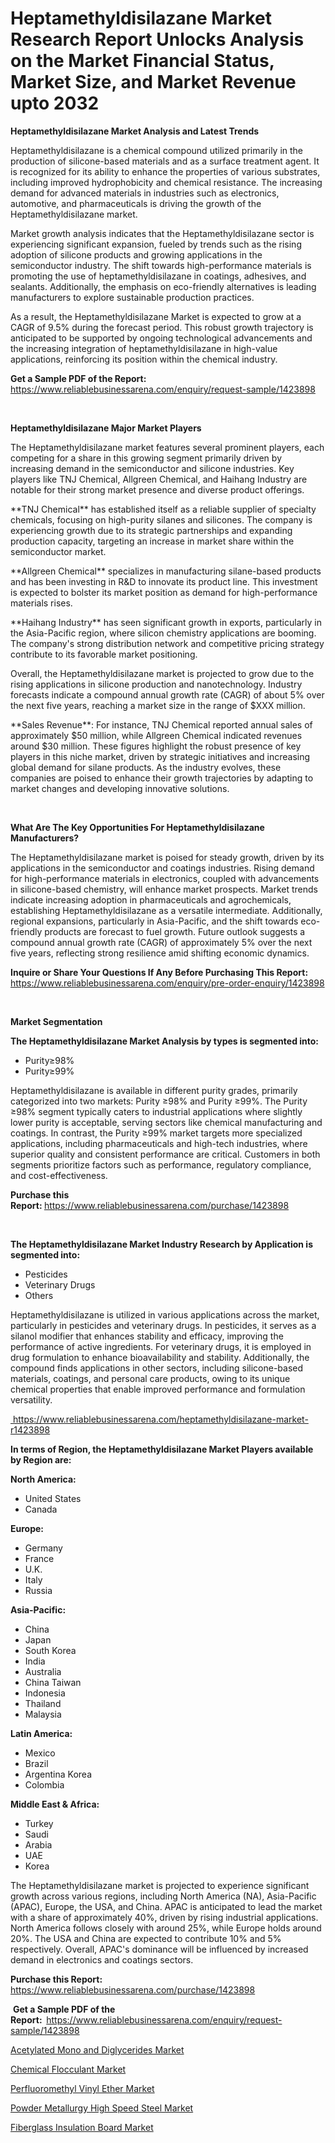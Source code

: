 <p><h1>Heptamethyldisilazane Market Research Report Unlocks Analysis on the Market Financial Status, Market Size, and Market Revenue upto 2032</h1></p><p><strong>Heptamethyldisilazane Market Analysis and Latest Trends</strong></p>
<p><p>Heptamethyldisilazane is a chemical compound utilized primarily in the production of silicone-based materials and as a surface treatment agent. It is recognized for its ability to enhance the properties of various substrates, including improved hydrophobicity and chemical resistance. The increasing demand for advanced materials in industries such as electronics, automotive, and pharmaceuticals is driving the growth of the Heptamethyldisilazane market.</p><p>Market growth analysis indicates that the Heptamethyldisilazane sector is experiencing significant expansion, fueled by trends such as the rising adoption of silicone products and growing applications in the semiconductor industry. The shift towards high-performance materials is promoting the use of heptamethyldisilazane in coatings, adhesives, and sealants. Additionally, the emphasis on eco-friendly alternatives is leading manufacturers to explore sustainable production practices.</p><p>As a result, the Heptamethyldisilazane Market is expected to grow at a CAGR of 9.5% during the forecast period. This robust growth trajectory is anticipated to be supported by ongoing technological advancements and the increasing integration of heptamethyldisilazane in high-value applications, reinforcing its position within the chemical industry.</p></p>
<p><strong>Get a Sample PDF of the Report:&nbsp;</strong> <a href="https://www.reliablebusinessarena.com/enquiry/request-sample/1423898?utm_campaign=2138&utm_medium=2&utm_source=Github&utm_content=ia&utm_term=30012025&utm_id=heptamethyldisilazane">https://www.reliablebusinessarena.com/enquiry/request-sample/1423898</a></p>
<p>&nbsp;</p>
<p><strong>Heptamethyldisilazane Major Market Players</strong></p>
<p><p>The Heptamethyldisilazane market features several prominent players, each competing for a share in this growing segment primarily driven by increasing demand in the semiconductor and silicone industries. Key players like TNJ Chemical, Allgreen Chemical, and Haihang Industry are notable for their strong market presence and diverse product offerings.</p><p>**TNJ Chemical** has established itself as a reliable supplier of specialty chemicals, focusing on high-purity silanes and silicones. The company is experiencing growth due to its strategic partnerships and expanding production capacity, targeting an increase in market share within the semiconductor market.</p><p>**Allgreen Chemical** specializes in manufacturing silane-based products and has been investing in R&D to innovate its product line. This investment is expected to bolster its market position as demand for high-performance materials rises.</p><p>**Haihang Industry** has seen significant growth in exports, particularly in the Asia-Pacific region, where silicon chemistry applications are booming. The company's strong distribution network and competitive pricing strategy contribute to its favorable market positioning.</p><p>Overall, the Heptamethyldisilazane market is projected to grow due to the rising applications in silicone production and nanotechnology. Industry forecasts indicate a compound annual growth rate (CAGR) of about 5% over the next five years, reaching a market size in the range of $XXX million.</p><p>**Sales Revenue**: For instance, TNJ Chemical reported annual sales of approximately $50 million, while Allgreen Chemical indicated revenues around $30 million. These figures highlight the robust presence of key players in this niche market, driven by strategic initiatives and increasing global demand for silane products. As the industry evolves, these companies are poised to enhance their growth trajectories by adapting to market changes and developing innovative solutions.</p></p>
<p>&nbsp;</p>
<p><strong>What Are The Key Opportunities For Heptamethyldisilazane Manufacturers?</strong></p>
<p><p>The Heptamethyldisilazane market is poised for steady growth, driven by its applications in the semiconductor and coatings industries. Rising demand for high-performance materials in electronics, coupled with advancements in silicone-based chemistry, will enhance market prospects. Market trends indicate increasing adoption in pharmaceuticals and agrochemicals, establishing Heptamethyldisilazane as a versatile intermediate. Additionally, regional expansions, particularly in Asia-Pacific, and the shift towards eco-friendly products are forecast to fuel growth. Future outlook suggests a compound annual growth rate (CAGR) of approximately 5% over the next five years, reflecting strong resilience amid shifting economic dynamics.</p></p>
<p><strong>Inquire or Share Your Questions If Any Before Purchasing This Report:</strong> <a href="https://www.reliablebusinessarena.com/enquiry/pre-order-enquiry/1423898?utm_campaign=2138&utm_medium=2&utm_source=Github&utm_content=ia&utm_term=30012025&utm_id=heptamethyldisilazane">https://www.reliablebusinessarena.com/enquiry/pre-order-enquiry/1423898</a></p>
<p>&nbsp;</p>
<p><strong>Market Segmentation</strong></p>
<p><strong>The Heptamethyldisilazane Market Analysis by types is segmented into:</strong></p>
<p><ul><li>Purity≥98%</li><li>Purity≥99%</li></ul></p>
<p><p>Heptamethyldisilazane is available in different purity grades, primarily categorized into two markets: Purity ≥98% and Purity ≥99%. The Purity ≥98% segment typically caters to industrial applications where slightly lower purity is acceptable, serving sectors like chemical manufacturing and coatings. In contrast, the Purity ≥99% market targets more specialized applications, including pharmaceuticals and high-tech industries, where superior quality and consistent performance are critical. Customers in both segments prioritize factors such as performance, regulatory compliance, and cost-effectiveness.</p></p>
<p><strong>Purchase this Report:&nbsp;</strong><a href="https://www.reliablebusinessarena.com/purchase/1423898?utm_campaign=2138&utm_medium=2&utm_source=Github&utm_content=ia&utm_term=30012025&utm_id=heptamethyldisilazane">https://www.reliablebusinessarena.com/purchase/1423898</a></p>
<p>&nbsp;</p>
<p><strong>The Heptamethyldisilazane Market Industry Research by Application is segmented into:</strong></p>
<p><ul><li>Pesticides</li><li>Veterinary Drugs</li><li>Others</li></ul></p>
<p><p>Heptamethyldisilazane is utilized in various applications across the market, particularly in pesticides and veterinary drugs. In pesticides, it serves as a silanol modifier that enhances stability and efficacy, improving the performance of active ingredients. For veterinary drugs, it is employed in drug formulation to enhance bioavailability and stability. Additionally, the compound finds applications in other sectors, including silicone-based materials, coatings, and personal care products, owing to its unique chemical properties that enable improved performance and formulation versatility.</p></p>
<p><a href="https://www.reliablebusinessarena.com/heptamethyldisilazane-market-r1423898?utm_campaign=2138&utm_medium=2&utm_source=Github&utm_content=ia&utm_term=30012025&utm_id=heptamethyldisilazane">&nbsp;https://www.reliablebusinessarena.com/heptamethyldisilazane-market-r1423898</a></p>
<p><strong>In terms of Region, the Heptamethyldisilazane Market Players available by Region are:</strong></p>
<p>
    <p> <strong> North America: </strong>
        <ul>
            <li>United States</li>
            <li>Canada</li>
        </ul>
        </p> 
    <p> <strong> Europe: </strong>
        <ul>
            <li>Germany</li>
            <li>France</li>
            <li>U.K.</li>
            <li>Italy</li>
            <li>Russia</li>
        </ul>
        </p> 
    <p> <strong> Asia-Pacific: </strong>
        <ul>
            <li>China</li>
            <li>Japan</li>
            <li>South Korea</li>
            <li>India</li>
            <li>Australia</li>
            <li>China Taiwan</li>
            <li>Indonesia</li>
            <li>Thailand</li>
            <li>Malaysia</li>
        </ul>
        </p> 
    <p> <strong> Latin America: </strong>
        <ul>
            <li>Mexico</li>
            <li>Brazil</li>
            <li>Argentina Korea</li>
            <li>Colombia</li>
        </ul>
        </p> 
    <p> <strong> Middle East & Africa: </strong>
        <ul>
            <li>Turkey</li>
            <li>Saudi</li>
            <li>Arabia</li>
            <li>UAE</li>
            <li>Korea</li>
        </ul>
    </p>
    </p>
<p><p>The Heptamethyldisilazane market is projected to experience significant growth across various regions, including North America (NA), Asia-Pacific (APAC), Europe, the USA, and China. APAC is anticipated to lead the market with a share of approximately 40%, driven by rising industrial applications. North America follows closely with around 25%, while Europe holds around 20%. The USA and China are expected to contribute 10% and 5% respectively. Overall, APAC's dominance will be influenced by increased demand in electronics and coatings sectors.</p></p>
<p><strong>Purchase this Report: </strong><a href="https://www.reliablebusinessarena.com/purchase/1423898?utm_campaign=2138&utm_medium=2&utm_source=Github&utm_content=ia&utm_term=30012025&utm_id=heptamethyldisilazane">https://www.reliablebusinessarena.com/purchase/1423898</a></p>
<p>&nbsp;<strong>Get a Sample PDF of the Report:&nbsp;&nbsp;</strong><a href="https://www.reliablebusinessarena.com/enquiry/request-sample/1423898?utm_campaign=2138&utm_medium=2&utm_source=Github&utm_content=ia&utm_term=30012025&utm_id=heptamethyldisilazane">https://www.reliablebusinessarena.com/enquiry/request-sample/1423898</a></p>
<p><strong></strong></p>
<p><p><a href="https://github.com/iroldilom/Market-Research-Report-List-1/blob/main/acetylated-mono-and-diglycerides-market.md?utm_campaign=2138&utm_medium=2&utm_source=Github&utm_content=ia&utm_term=30012025&utm_id=heptamethyldisilazane">Acetylated Mono and Diglycerides Market</a></p><p><a href="https://github.com/lizamflotow/Market-Research-Report-List-1/blob/main/chemical-flocculant-market.md?utm_campaign=2138&utm_medium=2&utm_source=Github&utm_content=ia&utm_term=30012025&utm_id=heptamethyldisilazane">Chemical Flocculant Market</a></p><p><a href="https://github.com/slmagaddam/Market-Research-Report-List-1/blob/main/perfluoromethyl-vinyl-ether-market.md?utm_campaign=2138&utm_medium=2&utm_source=Github&utm_content=ia&utm_term=30012025&utm_id=heptamethyldisilazane">Perfluoromethyl Vinyl Ether Market</a></p><p><a href="https://github.com/watzondechao/Market-Research-Report-List-1/blob/main/powder-metallurgy-high-speed-steel-market.md?utm_campaign=2138&utm_medium=2&utm_source=Github&utm_content=ia&utm_term=30012025&utm_id=heptamethyldisilazane">Powder Metallurgy High Speed Steel Market</a></p><p><a href="https://github.com/phephezxnf/Market-Research-Report-List-1/blob/main/fiberglass-insulation-board-market.md?utm_campaign=2138&utm_medium=2&utm_source=Github&utm_content=ia&utm_term=30012025&utm_id=heptamethyldisilazane">Fiberglass Insulation Board Market</a></p></p>
